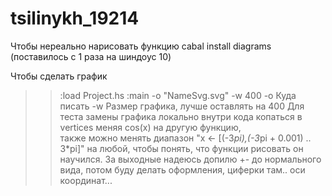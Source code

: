 # tsilinykh_19214

Чтобы нереально нарисовать функцию
cabal install diagrams (поставилось с 1 раза на шиндоус 10)

Чтобы сделать график
>>:load Project.hs
>>:main -o "NameSvg.svg" -w 400
-o Куда писать
-w Размер графика, лучше оставлять на 400
Для теста замены графика локально внутри кода копаться в vertices меняя cos(x) на другую функцию,   
также можно менять диапазон "x <- [(-3*pi),(-3*pi + 0.001) .. 3*pi]" на любой, чтобы понять, что функции рисовать он научился.
За выходные надеюсь допилю +- до нормального вида, потом буду делать оформления, циферки там.. оси координат...
